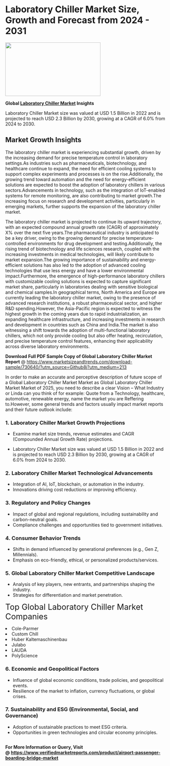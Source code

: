 <H1>Laboratory Chiller Market Size, Growth and Forecast from 2024 - 2031</H1><img class="aligncenter size-medium wp-image-584254" src="https://thirdeyenews.in/wp-content/uploads/2024/09/Global-Market-Research-300x168.jpeg" alt="" width="300" height="168" /><p><strong>Global&nbsp;<a href="https://www.marketsizeandtrends.com/download-sample/730640/?utm_source=Github8j?utm_medium=213">Laboratory Chiller Market</a> Insights</strong></p><p>Laboratory Chiller Market size was valued at USD 1.5 Billion in 2022 and is projected to reach USD 2.3 Billion by 2030, growing at a CAGR of 6.0% from 2024 to 2030.</p><p><h2>Market Growth Insights</h2> <p>The laboratory chiller market is experiencing substantial growth, driven by the increasing demand for precise temperature control in laboratory settings.As industries such as pharmaceuticals, biotechnology, and healthcare continue to expand, the need for efficient cooling systems to support complex experiments and processes is on the rise.Additionally, the growing trend toward automation and the need for energy-efficient solutions are expected to boost the adoption of laboratory chillers in various sectors.Advancements in technology, such as the integration of IoT-enabled systems for remote monitoring, are also contributing to market growth.The increasing focus on research and development activities, particularly in emerging markets, further supports the expansion of the laboratory chiller market.</p> <p>The laboratory chiller market is projected to continue its upward trajectory, with an expected compound annual growth rate (CAGR) of approximately X% over the next five years.The pharmaceutical industry is anticipated to be a key driver, owing to the growing demand for precise temperature-controlled environments for drug development and testing.Additionally, the rising trend of biotechnology and life sciences research, coupled with the increasing investments in medical technologies, will likely contribute to market expansion.The growing importance of sustainability and energy-efficient solutions has also led to the adoption of advanced cooling technologies that use less energy and have a lower environmental impact.Furthermore, the emergence of high-performance laboratory chillers with customizable cooling solutions is expected to capture significant market share, particularly in laboratories dealing with sensitive biological and chemical samples.In geographical terms, North America and Europe are currently leading the laboratory chiller market, owing to the presence of advanced research institutions, a robust pharmaceutical sector, and higher R&D spending.However, the Asia-Pacific region is expected to witness the highest growth in the coming years due to rapid industrialization, an expanding healthcare infrastructure, and increasing investments in research and development in countries such as China and India.The market is also witnessing a shift towards the adoption of multi-functional laboratory chillers, which not only provide cooling but also offer heating, recirculation, and precise temperature control features, enhancing their applicability across diverse laboratory environments.</p><p><span class=""><strong>Download Full PDF Sample Copy of Global Laboratory Chiller Market Report</strong> @ <a href="https://www.marketsizeandtrends.com/download-sample/730640/?utm_source=Github8j?utm_medium=213" target="_blank">https://www.marketsizeandtrends.com/download-sample/730640/?utm_source=Github8j?utm_medium=213</a></span></p><p>In order to make an accurate and perceptive description of future scope of a Global&nbsp;Laboratory Chiller Market Market as Global&nbsp;Laboratory Chiller Market Market of 2025, you need to describe a clear Vision &ndash; What Industry or Linda can you think of for example: Quote from a Technology, healthcare, automotive, renewable energy, name the market you are Reffering to.However, some general trends and factors usually impact market reports and their future outlook include:</p><h3>1.&nbsp;<strong>Laboratory Chiller Market Growth Projections</strong></h3><ul><li>Examine market size trends, revenue estimates and CAGR (Compounded Annual Growth Rate) projections.</li><li><p>Laboratory Chiller Market size was valued at USD 1.5 Billion in 2022 and is projected to reach USD 2.3 Billion by 2030, growing at a CAGR of 6.0% from 2024 to 2030.</p></li></ul><h3>2.&nbsp;<strong>Laboratory Chiller Market Technological Advancements</strong></h3><ul><li>Integration of AI, IoT, blockchain, or automation in the industry.</li><li>Innovations driving cost reductions or improving efficiency.</li></ul><h3>3.&nbsp;<strong>Regulatory and Policy Changes</strong></h3><ul><li>Impact of global and regional regulations, including sustainability and carbon-neutral goals.</li><li>Compliance challenges and opportunities tied to government initiatives.</li></ul><h3>4.&nbsp;<strong>Consumer Behavior Trends</strong></h3><ul><li>Shifts in demand influenced by generational preferences (e.g., Gen Z, Millennials).</li><li>Emphasis on eco-friendly, ethical, or personalized products/services.</li></ul><h3>5.&nbsp;<strong>Global Laboratory Chiller Market Competitive Landscape</strong></h3><ul><li>Analysis of key players, new entrants, and partnerships shaping the industry.</li><li>Strategies for differentiation and market penetration.</li></ul><p data-pm-slice="1 1 []"><span style="color: inherit; font-family: inherit; font-size: 25px;">Top Global Laboratory Chiller Market Companies</span></p><div class="" data-test-id=""><p><li>Cole-Parmer</li><li> Custom Chill</li><li> Huber Kaltemaschinenbau</li><li> Julabo</li><li> LAUDA</li><li> PolyScience</li></p></div><h3>6.&nbsp;<strong>Economic and Geopolitical Factors</strong></h3><ul><li>Influence of global economic conditions, trade policies, and geopolitical events.</li><li>Resilience of the market to inflation, currency fluctuations, or global crises.</li></ul><h3>7.&nbsp;<strong>Sustainability and ESG (Environmental, Social, and Governance)</strong></h3><ul><li>Adoption of sustainable practices to meet ESG criteria.</li><li>Opportunities in green technologies and circular economy principles.</li></ul><h2><strong style="font-size: 14px;">For More Information or Query, Visit @&nbsp;</strong><a style="background-color: #ffffff; font-size: 14px;" href="https://www.marketsizeandtrends.com/report/laboratory-chiller-market/" target="_blank">https://www.verifiedmarketreports.com/product/airport-passenger-boarding-bridge-market</a></h2>